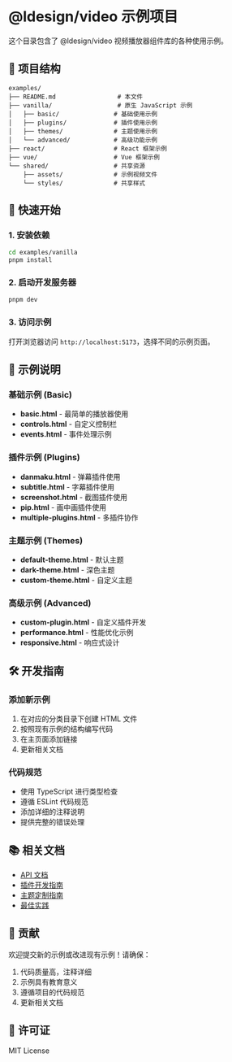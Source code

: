 # @ldesign/video 示例项目

这个目录包含了 @ldesign/video 视频播放器组件库的各种使用示例。

## 📁 项目结构

```
examples/
├── README.md                 # 本文件
├── vanilla/                  # 原生 JavaScript 示例
│   ├── basic/               # 基础使用示例
│   ├── plugins/             # 插件使用示例
│   ├── themes/              # 主题使用示例
│   └── advanced/            # 高级功能示例
├── react/                   # React 框架示例
├── vue/                     # Vue 框架示例
└── shared/                  # 共享资源
    ├── assets/              # 示例视频文件
    └── styles/              # 共享样式
```

## 🚀 快速开始

### 1. 安装依赖

```bash
cd examples/vanilla
pnpm install
```

### 2. 启动开发服务器

```bash
pnpm dev
```

### 3. 访问示例

打开浏览器访问 `http://localhost:5173`，选择不同的示例页面。

## 📖 示例说明

### 基础示例 (Basic)

- **basic.html** - 最简单的播放器使用
- **controls.html** - 自定义控制栏
- **events.html** - 事件处理示例

### 插件示例 (Plugins)

- **danmaku.html** - 弹幕插件使用
- **subtitle.html** - 字幕插件使用
- **screenshot.html** - 截图插件使用
- **pip.html** - 画中画插件使用
- **multiple-plugins.html** - 多插件协作

### 主题示例 (Themes)

- **default-theme.html** - 默认主题
- **dark-theme.html** - 深色主题
- **custom-theme.html** - 自定义主题

### 高级示例 (Advanced)

- **custom-plugin.html** - 自定义插件开发
- **performance.html** - 性能优化示例
- **responsive.html** - 响应式设计

## 🛠️ 开发指南

### 添加新示例

1. 在对应的分类目录下创建 HTML 文件
2. 按照现有示例的结构编写代码
3. 在主页面添加链接
4. 更新相关文档

### 代码规范

- 使用 TypeScript 进行类型检查
- 遵循 ESLint 代码规范
- 添加详细的注释说明
- 提供完整的错误处理

## 📚 相关文档

- [API 文档](../docs/api.md)
- [插件开发指南](../docs/plugin-development.md)
- [主题定制指南](../docs/theme-customization.md)
- [最佳实践](../docs/best-practices.md)

## 🤝 贡献

欢迎提交新的示例或改进现有示例！请确保：

1. 代码质量高，注释详细
2. 示例具有教育意义
3. 遵循项目的代码规范
4. 更新相关文档

## 📄 许可证

MIT License
